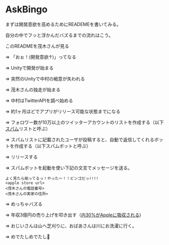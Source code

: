 # AskBingo

まずは開発意欲を高めるためにREADEMEを書いてみる。

自分の中でフッと浮かんだバズるまでの流れはこう。

このREADMEを茂木さんが見る　

=> 「おぉ！(開発意欲↑)」ってなる

=> Unityで開発が始まる

=> 突然のUnityで中村の戦意が失われる 

=> 茂木さんの独走が始まる 

=> 中村はTwitterAPIを調べ始める

=> 約1ヶ月ほどでアプリがリリース可能な状態までになる

=> フォロワー数が10万以上のツイッターアカウントのリストを作成する（以下[スパム](https://www.bloom-promotion.jp/journal/web-knowledge/whats-spam.html)リストと呼ぶ）

=> スパムリストに記載されたユーザが投稿すると、自動で返信してくれるボットを作成する（以下スパムボットと呼ぶ）

=> リリースする

=> スパムボットを起動を使い下記の文言でメッセージを送る。

```
よく見たら揃ってるっ！やったー！！ビンゴだっ!!!!
<apple store url>
<茂木さんの電話番号>
<茂木さんの実家の住所>
```

=> めっちゃバズる

=> 年収3億円の売り上げを叩き出す（[内30%がAppleに吸収される](https://apple.srad.jp/story/17/09/19/0712240/))

=> おじいさんは山へ芝刈りに、おばあさんは川にお洗濯に行く。

=> めでたしめでたし:tada:
